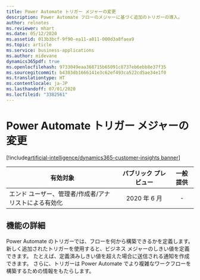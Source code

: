 ```yaml
---
title: Power Automate トリガー メジャーの変更
description: Power Automate フローのメジャーに基づく追加のトリガーの導入。
author: relnotes
ms.reviewer: mhart
ms.date: 05/12/2020
ms.assetid: 013b3bcf-9f90-ea11-a811-000d3a8faea9
ms.topic: article
ms.service: business-applications
ms.author: midevane
dynamics365pdf: true
ms.openlocfilehash: 9733049eaa368715b65091c8737eb6ebb8e37f35
ms.sourcegitcommit: b4383db1666141e3c62ef493ca522cd5ae34e1f0
ms.translationtype: HT
ms.contentlocale: ja-JP
ms.lasthandoff: 07/01/2020
ms.locfileid: "3382561"
---
```

# <a name="power-automate-trigger-measure-changes"></a>Power Automate トリガー メジャーの変更
[!include[artificial-intelligence/dynamics365-customer-insights banner](../includes/artificial-intelligence/dynamics365-customer-insights.md)]

| 有効対象    |  パブリック プレビュー | 一般提供 | 
| ---------- | :----------: |:----------: |
|エンド ユーザー、管理者/作成者/アナリストによる有効化|2020 年 6 月| -|






## <a name="feature-details"></a>機能の詳細
<!--feature detail start -->
Power Automate のトリガーでは、フローを何から構築できるかを定義します。 新しく追加されたトリガーを使用すると、ビジネス メジャーのしきい値を定義できます。 たとえば、定義済みしきい値を超えた場合に送信される通知を作成できます。 さらに、トリガーは Power Automate でより複雑なワークフローを構築するための情報をもたらします。
<!--feature detail end -->









